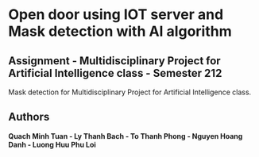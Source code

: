 # Open door using IOT server and Mask detection with AI algorithm
## **Assignment - Multidisciplinary Project for Artificial Intelligence class - Semester 212**   
Mask detection for Multidisciplinary Project for Artificial Intelligence class.
## Authors 
**Quach Minh Tuan - Ly Thanh Bach - To Thanh Phong - Nguyen Hoang Danh - Luong Huu Phu Loi**
